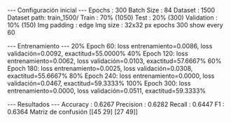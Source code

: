 --- Configuración inicial ---
Epochs      : 300
Batch Size  : 84
Dataset     : 1500
Dataset path: train_1500/
Train       : 70% (1050)
Test        : 20% (300)
Validation  : 10% (150)
Img padding : edge
Img size    : 32x32 px
epochs  300
show every  60

--- Entrenamiento ---
20% Epoch 60: loss entrenamiento=0.0086, loss validación=0.0092, exactitud=55.0000%
40% Epoch 120: loss entrenamiento=0.0062, loss validación=0.0103, exactitud=57.6667%
60% Epoch 180: loss entrenamiento=0.0025, loss validación=0.0308, exactitud=55.6667%
80% Epoch 240: loss entrenamiento=0.0000, loss validación=0.0467, exactitud=59.3333%
100% Epoch 300: loss entrenamiento=0.0000, loss validación=0.0511, exactitud=59.3333%

--- Resultados ---
Accuracy  : 0.6267
Precision : 0.6282
Recall    : 0.6447
F1        : 0.6364
Matriz de confusión
 [[45 29]
 [27 49]]
